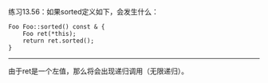 练习13.56：如果sorted定义如下，会发生什么：

```
Foo Foo::sorted() const & {
	Foo ret(*this);
	return ret.sorted();
}
```

---

由于ret是一个左值，那么将会出现递归调用（无限递归）。

